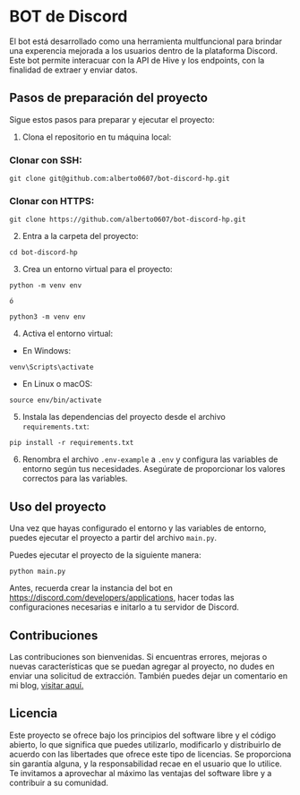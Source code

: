 # BOT de Discord

El bot está desarrollado como una herramienta multfuncional para brindar una experencia mejorada a los usuarios dentro de la plataforma Discord. Este bot permite interacuar con la API de Hive y los endpoints, con la finalidad de extraer y enviar datos. 

## Pasos de preparación del proyecto

Sigue estos pasos para preparar y ejecutar el proyecto:

1. Clona el repositorio en tu máquina local:

### Clonar con SSH:

```
git clone git@github.com:alberto0607/bot-discord-hp.git
```

### Clonar con HTTPS:

```
git clone https://github.com/alberto0607/bot-discord-hp.git
```
2. Entra a la carpeta del proyecto:

```
cd bot-discord-hp
```

3. Crea un entorno virtual para el proyecto:

```
python -m venv env

ó

python3 -m venv env
```

4. Activa el entorno virtual:

- En Windows:

```
venv\Scripts\activate
```

- En Linux o macOS:

```
source env/bin/activate
```

5. Instala las dependencias del proyecto desde el archivo `requirements.txt`:

```
pip install -r requirements.txt
```

6. Renombra el archivo `.env-example` a `.env` y configura las variables de entorno según tus necesidades. Asegúrate de proporcionar los valores correctos para las variables.


## Uso del proyecto

Una vez que hayas configurado el entorno y las variables de entorno, puedes ejecutar el proyecto a partir del archivo `main.py`.

Puedes ejecutar el proyecto de la siguiente manera:

```
python main.py
```

Antes, recuerda crear la instancia del bot en https://discord.com/developers/applications, hacer todas las configuraciones necesarias e initarlo a tu servidor de Discord.

## Contribuciones

Las contribuciones son bienvenidas. Si encuentras errores, mejoras o nuevas características que se puedan agregar al proyecto, no dudes en enviar una solicitud de extracción.
También puedes dejar un comentario en mi blog, [visitar aquí.]()

## Licencia

Este proyecto se ofrece bajo los principios del software libre y el código abierto, lo que significa que puedes utilizarlo, modificarlo y distribuirlo de acuerdo con las libertades que ofrece este tipo de licencias. Se proporciona sin garantía alguna, y la responsabilidad recae en el usuario que lo utilice. Te invitamos a aprovechar al máximo las ventajas del software libre y a contribuir a su comunidad.
